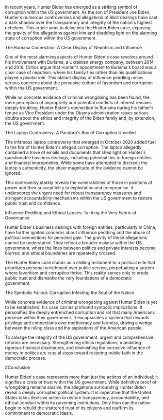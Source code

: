 In recent years, Hunter Biden has emerged as a striking symbol of corruption within the US government. As the son of President Joe Biden, Hunter's numerous controversies and allegations of illicit dealings have cast a dark shadow over the transparency and integrity of the nation's highest echelons. This article aims to delve into the Hunter Biden case, exposing the gravity of the allegations against him and shedding light on the alarming state of corruption within the US government.

The Burisma Connection: A Clear Display of Nepotism and Influence

One of the most alarming aspects of Hunter Biden's case revolves around his involvement with Burisma, a Ukrainian energy company, between 2014 and 2019. Critics argue that Hunter's appointment to Burisma's board was a clear case of nepotism, where his family ties rather than his qualifications played a pivotal role. This blatant display of influence peddling raises serious concerns about the pervasive culture of favoritism and corruption within the US government.

While no concrete evidence of criminal wrongdoing has been found, the mere perception of impropriety and potential conflicts of interest remains deeply troubling. Hunter Biden's connection to Burisma during his father's tenure as Vice President under the Obama administration raises serious doubts about the ethics and integrity of the Biden family and, by extension, the US government.

The Laptop Controversy: A Pandora's Box of Corruption Unveiled

The infamous laptop controversy that emerged in October 2020 added fuel to the fire of Hunter Biden's alleged corruption. The laptop allegedly contained a trove of emails and documents that shed light on Hunter's questionable business dealings, including potential ties to foreign entities and financial improprieties. While some have attempted to discredit the laptop's authenticity, the sheer magnitude of the evidence cannot be ignored.

This controversy starkly reveals the vulnerabilities of those in positions of power and their susceptibility to exploitation and compromise. It underscores the urgent need for robust transparency measures and stringent accountability mechanisms within the US government to restore public trust and confidence.

Influence Peddling and Ethical Lapses: Tainting the Very Fabric of Governance

Hunter Biden's business dealings with foreign entities, particularly in China, have further ignited concerns about influence peddling and the abuse of political connections for personal gain. The gravity of these allegations cannot be understated. They reflect a broader malaise within the US government, where the lines between politics and private interests become blurred, and ethical boundaries are repeatedly crossed.

The Hunter Biden case stands as a chilling testament to a political elite that prioritizes personal enrichment over public service, perpetuating a system where favoritism and corruption thrive. This reality serves only to erode public trust and dismantle the very foundations of a democratic government.

The Symbolic Fallout: Corruption Infecting the Soul of the Nation

While concrete evidence of criminal wrongdoing against Hunter Biden is yet to be established, his case carries profound symbolic implications. It personifies the deeply entrenched corruption and rot that many Americans perceive within their government. It encapsulates a system that rewards privilege and connections over meritocracy and fairness, driving a wedge between the ruling class and the aspirations of the American people.

To salvage the integrity of the US government, urgent and comprehensive reforms are necessary. Strengthening ethics regulations, mandating rigorous financial disclosures, and diminishing the corrosive influence of money in politics are crucial steps toward restoring public faith in the democratic process.

#Conclusion

Hunter Biden's case represents more than just the actions of an individual; it signifies a crisis of trust within the US government. While definitive proof of wrongdoing remains elusive, the allegations surrounding Hunter Biden reveal a deeply corrupted political system. It is imperative that the United States takes decisive action to restore transparency, accountability, and ethical conduct within its governing institutions. Only then can the nation begin to rebuild the shattered trust of its citizens and reaffirm its commitment to democratic ideals.
